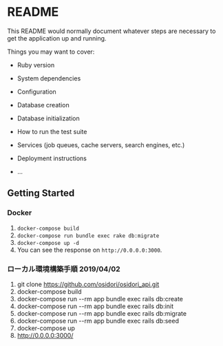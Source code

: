 # README

This README would normally document whatever steps are necessary to get the
application up and running.

Things you may want to cover:

* Ruby version

* System dependencies

* Configuration

* Database creation

* Database initialization

* How to run the test suite

* Services (job queues, cache servers, search engines, etc.)

* Deployment instructions

* ...


## Getting Started

### Docker

1. `docker-compose build`
1. `docker-compose run bundle exec rake db:migrate`
1. `docker-compose up -d`
1. You can see the response on `http://0.0.0.0:3000`.

### ローカル環境構築手順 2019/04/02

1. git clone https://github.com/osidori/osidori_api.git
1. docker-compose build
1. docker-compose run --rm app bundle exec rails db:create
1. docker-compose run --rm app bundle exec rails db:init
1. docker-compose run --rm app bundle exec rails db:migrate
1. docker-compose run --rm app bundle exec rails db:seed
1. docker-compose up
1. http://0.0.0.0:3000/